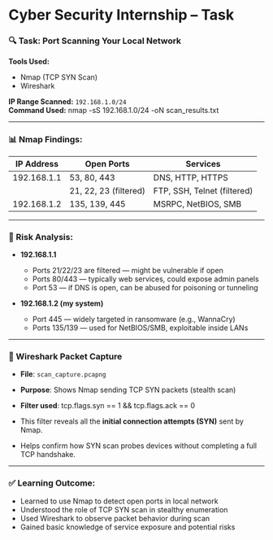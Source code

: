 # Cyber Security Internship – Task 

### 🔍 Task: Port Scanning Your Local Network

**Tools Used:**
- Nmap (TCP SYN Scan)
- Wireshark

**IP Range Scanned:** `192.168.1.0/24`  
**Command Used:** nmap -sS 192.168.1.0/24 -oN scan_results.txt


---

### 📊 Nmap Findings:

| IP Address    | Open Ports             | Services                    |
|---------------|------------------------|-----------------------------|
| 192.168.1.1   | 53, 80, 443            | DNS, HTTP, HTTPS            |
|               | 21, 22, 23 (filtered)  | FTP, SSH, Telnet (filtered) |
| 192.168.1.2   | 135, 139, 445          | MSRPC, NetBIOS, SMB         |

---

### 🔐 Risk Analysis:

- **192.168.1.1**
  - Ports 21/22/23 are filtered — might be vulnerable if open
  - Ports 80/443 — typically web services, could expose admin panels
  - Port 53 — if DNS is open, can be abused for poisoning or tunneling

- **192.168.1.2 (my system)**
  - Port 445 — widely targeted in ransomware (e.g., WannaCry)
  - Ports 135/139 — used for NetBIOS/SMB, exploitable inside LANs

---

### 🧪 Wireshark Packet Capture

- **File**: `scan_capture.pcapng`
- **Purpose**: Shows Nmap sending TCP SYN packets (stealth scan)
- **Filter used**: tcp.flags.syn == 1 && tcp.flags.ack == 0


- This filter reveals all the **initial connection attempts (SYN)** sent by Nmap.
- Helps confirm how SYN scan probes devices without completing a full TCP handshake.

---

### ✅ Learning Outcome:
- Learned to use Nmap to detect open ports in local network
- Understood the role of TCP SYN scan in stealthy enumeration
- Used Wireshark to observe packet behavior during scan
- Gained basic knowledge of service exposure and potential risks



